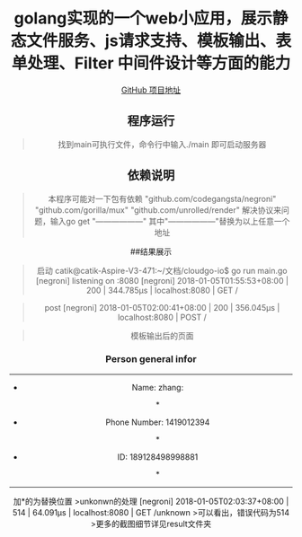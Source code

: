 # golang实现的一个web小应用，展示静态文件服务、js请求支持、模板输出、表单处理、Filter 中间件设计等方面的能力

[GitHub 项目地址](https://github.com/Catiks/cloudgo-io)

## 程序运行

> 找到main可执行文件，命令行中输入./main 即可启动服务器

## 依赖说明
>本程序可能对一下包有依赖
>	"github.com/codegangsta/negroni"
	"github.com/gorilla/mux"
	"github.com/unrolled/render"
解决协议来问题，输入go get "——————"
其中"——————"替换为以上任意一个地址

##结果展示
>启动
catik@catik-Aspire-V3-471:~/文档/cloudgo-io$ go run main.go 
[negroni] listening on :8080
[negroni] 2018-01-05T01:55:53+08:00 | 200 | 	 344.785µs | localhost:8080 | GET / 

>post
[negroni] 2018-01-05T02:00:41+08:00 | 200 | 	 356.045µs | localhost:8080 | POST /

>模板输出后的页面
<html>
<head>
<title>Personal information</title>
</head>
<body style="text-align:center">
<h3>Person general infor</h3>
<hr>
<ul>
<li>Name: zhang:<p>  *
<li>Phone Number: 1419012394 <p>  *
<li>ID: 189128498998881<p>*
</ul>
<hr>
</body>
</html>
加*的为替换位置
>unkonwn的处理
[negroni] 2018-01-05T02:03:37+08:00 | 514 | 	 64.091µs | localhost:8080 | GET /unknown
>可以看出，错误代码为514
>更多的截图细节详见result文件夹
